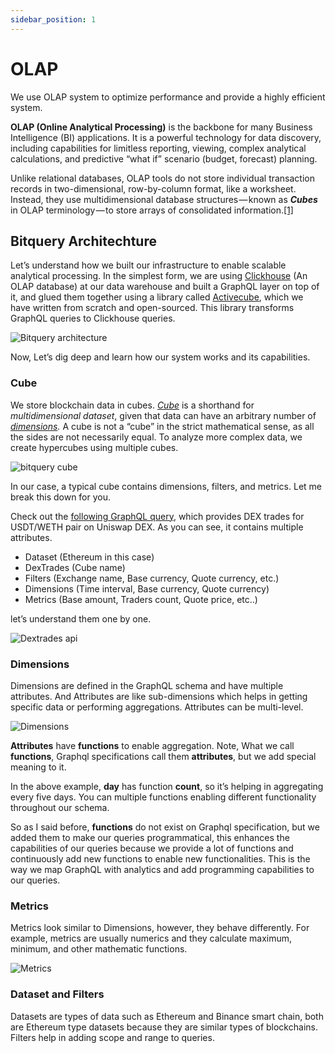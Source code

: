 ```yaml
---
sidebar_position: 1
---
```


# OLAP

We use OLAP system to optimize performance and provide a highly efficient system.

**OLAP (Online Analytical Processing)** is the backbone for many Business Intelligence (BI) applications. It is a powerful technology for data discovery, including capabilities for limitless reporting, viewing, complex analytical calculations, and predictive “what if” scenario (budget, forecast) planning.

Unlike relational databases, OLAP tools do not store individual transaction records in two-dimensional, row-by-column format, like a worksheet. Instead, they use multidimensional database structures — known as **_Cubes_** in OLAP terminology — to store arrays of consolidated information.[[1]](https://olap.com/olap-definition/)

## Bitquery Architechture

Let’s understand how we built our infrastructure to enable scalable analytical processing. In the simplest form, we are using [Clickhouse](https://clickhouse.tech/) (An OLAP database) at our data warehouse and built a GraphQL layer on top of it, and glued them together using a library called [Activecube](https://github.com/bitquery/activecube), which we have written from scratch and open-sourced. This library transforms GraphQL queries to Clickhouse queries.

![Bitquery architecture ](https://bitquery.io/blog/blockchain-intelligence-system//image.jpeg)

Now, Let’s dig deep and learn how our system works and its capabilities.

### Cube

We store blockchain data in cubes. [_Cube_](https://en.wikipedia.org/wiki/OLAP_cube) is a shorthand for _multidimensional dataset_, given that data can have an arbitrary number of [_dimensions_](https://en.wikipedia.org/wiki/Dimension_%28data_warehouse%29)_._ A cube is not a “cube” in the strict mathematical sense, as all the sides are not necessarily equal. To analyze more complex data, we create hypercubes using multiple cubes.

![bitquery cube](https://bitquery.io/blog/blockchain-intelligence-system//image-1.jpeg)

In our case, a typical cube contains dimensions, filters, and metrics. Let me break this down for you.

Check out the [following GraphQL query](https://explorer.bitquery.io/graphql/gH9DfsZBDC), which provides DEX trades for USDT/WETH pair on Uniswap DEX. As you can see, it contains multiple attributes.

-   Dataset (Ethereum in this case)
-   DexTrades (Cube name)
-   Filters (Exchange name, Base currency, Quote currency, etc.)
-   Dimensions (Time interval, Base currency, Quote currency)
-   Metrics (Base amount, Traders count, Quote price, etc..)

let’s understand them one by one.

![Dextrades api](https://bitquery.io/blog/blockchain-intelligence-system//image-2.jpeg)

### Dimensions

Dimensions are defined in the GraphQL schema and have multiple attributes. And Attributes are like sub-dimensions which helps in getting specific data or performing aggregations. Attributes can be multi-level.

![Dimensions](https://bitquery.io/blog/blockchain-intelligence-system//image-3.jpeg)

**Attributes** have **functions** to enable aggregation. Note, What we call **functions**, Graphql specifications call them **attributes**, but we add special meaning to it.

In the above example, **day** has function **count**, so it’s helping in aggregating every five days. You can multiple functions enabling different functionality throughout our schema.

So as I said before, **functions** do not exist on Graphql specification, but we added them to make our queries programmatical, this enhances the capabilities of our queries because we provide a lot of functions and continuously add new functions to enable new functionalities. This is the way we map GraphQL with analytics and add programming capabilities to our queries.

### Metrics

Metrics look similar to Dimensions, however, they behave differently. For example, metrics are usually numerics and they calculate maximum, minimum, and other mathematic functions.

![ Metrics](https://bitquery.io/blog/blockchain-intelligence-system//image-4.jpeg)

### **Dataset and Filters**

Datasets are types of data such as Ethereum and Binance smart chain, both are Ethereum type datasets because they are similar types of blockchains. Filters help in adding scope and range to queries.